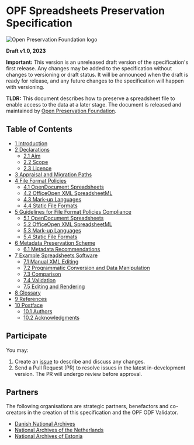 # OPF Spreadsheets Preservation Specification

![Open Preservation Foundation logo](https://openpreservation.org/wp-content/uploads/2023/06/Untitled-design.png)

**Draft v1.0, 2023**

**Important:** This version is an unreleased draft version of the specification's first release. Any changes may be added to the specification without changes to versioning or draft status. It will be announced when the draft is ready for release, and any future changes to the specification will happen with versioning.

**TLDR:** This document describes how to preserve a spreadsheet file to enable access to the data at a later stage. The document is released and maintained by [Open Preservation Foundation](https://openpreservation.org/).

## Table of Contents

* [1 Introduction](/Draft%20v1.0/Specification.md#1-introduction)
* [2 Declarations](/Draft%20v1.0/Specification.md#2-declarations)
  * [2.1 Aim](/Draft%20v1.0/Specification.md#21-aim)
  * [2.2 Scope](/Draft%20v1.0/Specification.md#22-scope)
  * [2.3 Licence](/Draft%20v1.0/Specification.md#23-licence)
* [3 Appraisal and Migration Paths](/Draft%20v1.0/Specification.md#3-appraisal-and-migration-paths)
* [4 File Format Policies](/Draft%20v1.0/Specification.md#4-file-format-policies)
  * [4.1 OpenDocument Spreadsheets](/Draft%20v1.0/Specification.md#41-opendocument-spreadsheets)
  * [4.2 OfficeOpen XML SpreadsheetML](/Draft%20v1.0/Specification.md#42-office-open-xml-spreadsheetml)
  * [4.3 Mark-up Languages](/Draft%20v1.0/Specification.md#43-mark-up-languages)
  * [4.4 Static File Formats](/Draft%20v1.0/Specification.md#44-static-file-formats)
* [5 Guidelines for File Format Policies Compliance](/Draft%20v1.0/Specification.md#5-guidelines-for-file-format-policies-compliance)
  * [5.1 OpenDocument Spreadsheets](/Draft%20v1.0/Specification.md#51-opendocument-spreadsheets)
  * [5.2 OfficeOpen XML SpreadsheetML](/Draft%20v1.0/Specification.md#52-office-open-xml-spreadsheetml)
  * [5.3 Mark-up Languages](/Draft%20v1.0/Specification.md#53-mark-up-languages)
  * [5.4 Static File Formats](/Draft%20v1.0/Specification.md#54-static-file-formats)
* [6 Metadata Preservation Scheme](/Draft%20v1.0/Specification.md#6-metadata-preservation-scheme)
  * [6.1 Metadata Recommendations](/Draft%20v1.0/Specification.md#61-metadata-recommendations)
* [7 Example Spreadsheets Software](/Draft%20v1.0/Specification.md#7-example-spreadsheets-software)
  * [7.1 Manual XML Editing](/Draft%20v1.0/Specification.md#71-manual-xml-editing)
  * [7.2 Programmatic Conversion and Data Manipulation](/Draft%20v1.0/Specification.md#72-programmatic-conversion-and-data-manipulation)
  * [7.3 Comparison](/Draft%20v1.0/Specification.md#73-comparison)
  * [7.4 Validation](/Draft%20v1.0/Specification.md#74-validation)
  * [7.5 Editing and Rendering](/Draft%20v1.0/Specification.md#75-editing-and-rendering)
* [8 Glossary](/Draft%20v1.0/Specification.md#8-glossary)
* [9 References](/Draft%20v1.0/Specification.md#9-references)
* [10 Postface](/Draft%20v1.0/Specification.md#10-postface)
  * [10.1 Authors](/Draft%20v1.0/Specification.md#101-authors)
  * [10.2 Acknowledgments](/Draft%20v1.0/Specification.md#102-acknowledgments)

## Participate

You may:

1. Create an [issue](https://github.com/openpreserve/sheets-preservation-spec/issues/new) to describe and discuss any changes.
2. Send a Pull Request (PR) to resolve issues in the latest in-development version. The PR will undergo review before approval.

## Partners

The following organisations are strategic partners, benefactors and co-creators in the creation of this specification and the OPF ODF Validator.

* [Danish National Archives](https://en.rigsarkivet.dk/)
* [National Archives of the Netherlands](https://www.nationaalarchief.nl/en)
* [National Archives of Estonia](https://www.ra.ee/en/)